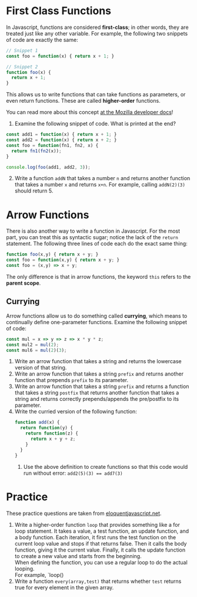 # First Class Functions
In Javascript, functions are considered **first-class**; in other words, they are treated just like any other variable. For example, the following two snippets of code are exactly the same:
```js
// Snippet 1
const foo = function(x) { return x + 1; }

// Snippet 2
function foo(x) {
  return x + 1;
}
```

This allows us to write functions that can take functions as parameters, or even return functions. These are called **higher-order** functions.

You can read more about this concept [at the Mozilla developer docs](https://developer.mozilla.org/en-US/docs/Glossary/First-class_Function)!

1. Examine the following snippet of code. What is printed at the end?
```js
const add1 = function(x) { return x + 1; }
const add2 = function(x) { return x + 2; }
const foo = function(fn1, fn2, x) {
  return fn1(fn2(x));
}

console.log(foo(add1, add2, 3));
```
2. Write a function `addN` that takes a number `n` and returns another function that takes a number `x` and returns `x+n`. For example, calling `addN(2)(3)` should return 5.

# Arrow Functions
There is also another way to write a function in Javascript. For the most part, you can treat this as syntactic sugar; notice the lack of the `return` statement. The following three lines of code each do the exact same thing:
```js
function foo(x,y) { return x + y; }
const foo = function(x,y) { return x + y; }
const foo = (x,y) => x + y;
```

The only difference is that in arrow functions, the keyword `this` refers to the **parent scope**.

## Currying
Arrow functions allow us to do something called **currying**, which means to continually define one-parameter functions. Examine the following snippet of code:
```js
const mul = x => y => z => x * y * z;
const mul2 = mul(2);
const mul6 = mul(2)(3);
```

1. Write an arrow function that takes a string and returns the lowercase version of that string.
2. Write an arrow function that takes a string `prefix` and returns another function that prepends `prefix` to its parameter.
3. Write an arrow function that takes a string `prefix` and returns a function that takes a string `postfix` that returns another function that takes a string and returns correctly prepends/appends the pre/postfix to its parameter.
4. Write the curried version of the following function:
   ```js
   function add(x) {
     return function(y) {
       return function(z) {
         return x + y + z;
       }
     }
   }
   ```
     1. Use the above definition to create functions so that this code would run without error: `add2(5)(3) == add7(3)`

# Practice
These practice questions are taken from [eloquentjavascript.net](https://eloquentjavascript.net/05_higher_order.html).

1. Write a higher-order function `loop` that provides something like a for loop statement. It takes a value, a test function, an update function, and a body function. Each iteration, it first runs the test function on the current loop value and stops if that returns false. Then it calls the body function, giving it the current value. Finally, it calls the update function to create a new value and starts from the beginning.  
When defining the function, you can use a regular loop to do the actual looping.  
For example, `loop()
1. Write a function `every(array,test)` that returns whether `test` returns true for every element in the given array.